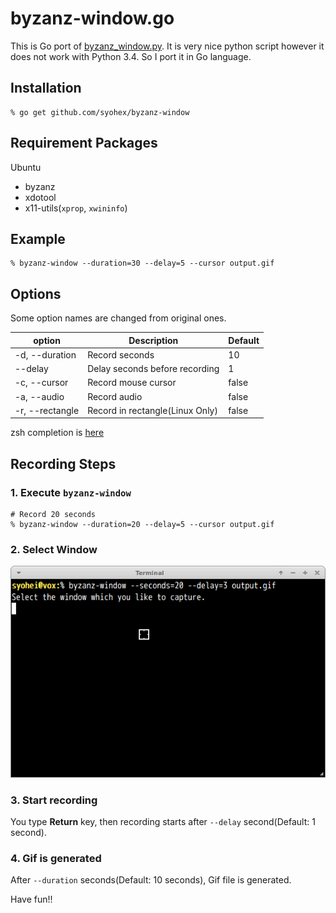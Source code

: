 # byzanz-window.go

This is Go port of [byzanz_window.py](https://gist.github.com/noamraph/8348560).
It is very nice python script however it does not work with Python 3.4.
So I port it in Go language.

## Installation

```
% go get github.com/syohex/byzanz-window
```

## Requirement Packages

Ubuntu
- byzanz
- xdotool
- x11-utils(`xprop`, `xwininfo`)

## Example

```
% byzanz-window --duration=30 --delay=5 --cursor output.gif
```

## Options

Some option names are changed from original ones.

|option          |Description                     |Default |
|----------------|--------------------------------|--------|
|-d, --duration  |Record seconds                  |10      |
|--delay         |Delay seconds before recording  |1       |
|-c, --cursor    |Record mouse cursor             |false   |
|-a, --audio     |Record audio                    |false   |
|-r, --rectangle |Record in rectangle(Linux Only) |false   |

zsh completion is [here](https://github.com/syohex/zsh-go-completions/blob/master/_byzanz-window)

## Recording Steps

### 1. Execute `byzanz-window`

```
# Record 20 seconds
% byzanz-window --duration=20 --delay=5 --cursor output.gif
```

### 2. Select Window

![select window](image/select-window.png)

### 3. Start recording

You type **Return** key, then recording starts after `--delay` second(Default: 1 second).

### 4. Gif is generated

After `--duration` seconds(Default: 10 seconds), Gif file is generated.

Have fun!!

